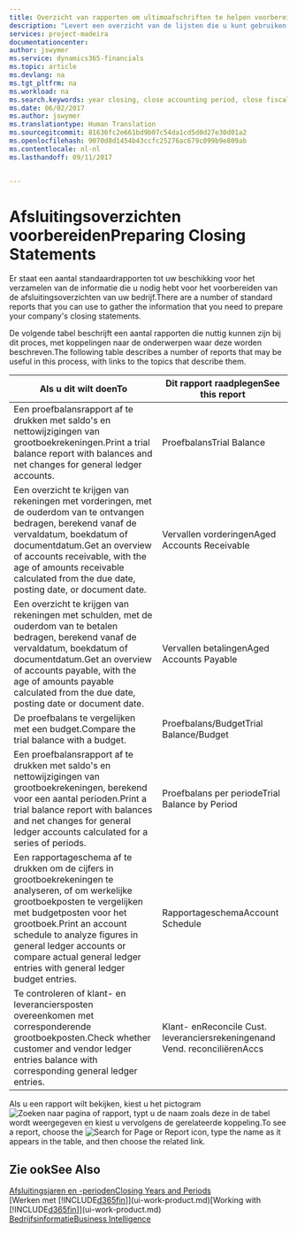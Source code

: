 ```yaml
---
title: Overzicht van rapporten om ultimoafschriften te helpen voorbereiden | Microsoft Docs
description: "Levert een overzicht van de lijsten die u kunt gebruiken om gegevens te verzamelen om de ultimoafschriften van uw bedrijf voor te bereiden wanneer het financiële jaar wordt gesloten."
services: project-madeira
documentationcenter: 
author: jswymer
ms.service: dynamics365-financials
ms.topic: article
ms.devlang: na
ms.tgt_pltfrm: na
ms.workload: na
ms.search.keywords: year closing, close accounting period, close fiscal year, aging, creditor payments, vendor payments, assets, liabilities, equity, analysis, reporting, financial report, business intelligence, BI, Power Bi, KPI
ms.date: 06/02/2017
ms.author: jswymer
ms.translationtype: Human Translation
ms.sourcegitcommit: 81636fc2e661bd9b07c54da1cd5d0d27e30d01a2
ms.openlocfilehash: 9070d8d1454b43ccfc25276ac679c099b9e809ab
ms.contentlocale: nl-nl
ms.lasthandoff: 09/11/2017


---
```

# <a name="preparing-closing-statements"></a><span data-ttu-id="2491d-103">Afsluitingsoverzichten voorbereiden</span><span class="sxs-lookup"><span data-stu-id="2491d-103">Preparing Closing Statements</span></span>
<span data-ttu-id="2491d-104">Er staat een aantal standaardrapporten tot uw beschikking voor het verzamelen van de informatie die u nodig hebt voor het voorbereiden van de afsluitingsoverzichten van uw bedrijf.</span><span class="sxs-lookup"><span data-stu-id="2491d-104">There are a number of standard reports that you can use to gather the information that you need to prepare your company's closing statements.</span></span>

<span data-ttu-id="2491d-105">De volgende tabel beschrijft een aantal rapporten die nuttig kunnen zijn bij dit proces, met koppelingen naar de onderwerpen waar deze worden beschreven.</span><span class="sxs-lookup"><span data-stu-id="2491d-105">The following table describes a number of reports that may be useful in this process, with links to the topics that describe them.</span></span>

| <span data-ttu-id="2491d-106">Als u dit wilt doen</span><span class="sxs-lookup"><span data-stu-id="2491d-106">To</span></span> | <span data-ttu-id="2491d-107">Dit rapport raadplegen</span><span class="sxs-lookup"><span data-stu-id="2491d-107">See this report</span></span> |
| --- | --- |
| <span data-ttu-id="2491d-108">Een proefbalansrapport af te drukken met saldo's en nettowijzigingen van grootboekrekeningen.</span><span class="sxs-lookup"><span data-stu-id="2491d-108">Print a trial balance report with balances and net changes for general ledger accounts.</span></span> |<span data-ttu-id="2491d-109">Proefbalans</span><span class="sxs-lookup"><span data-stu-id="2491d-109">Trial Balance</span></span> |
| <span data-ttu-id="2491d-110">Een overzicht te krijgen van rekeningen met vorderingen, met de ouderdom van te ontvangen bedragen, berekend vanaf de vervaldatum, boekdatum of documentdatum.</span><span class="sxs-lookup"><span data-stu-id="2491d-110">Get an overview of accounts receivable, with the age of amounts receivable calculated from the due date, posting date, or document date.</span></span> |<span data-ttu-id="2491d-111">Vervallen vorderingen</span><span class="sxs-lookup"><span data-stu-id="2491d-111">Aged Accounts Receivable</span></span> |
| <span data-ttu-id="2491d-112">Een overzicht te krijgen van rekeningen met schulden, met de ouderdom van te betalen bedragen, berekend vanaf de vervaldatum, boekdatum of documentdatum.</span><span class="sxs-lookup"><span data-stu-id="2491d-112">Get an overview of accounts payable, with the age of amounts payable calculated from the due date, posting date or document date.</span></span> |<span data-ttu-id="2491d-113">Vervallen betalingen</span><span class="sxs-lookup"><span data-stu-id="2491d-113">Aged Accounts Payable</span></span> |
| <span data-ttu-id="2491d-114">De proefbalans te vergelijken met een budget.</span><span class="sxs-lookup"><span data-stu-id="2491d-114">Compare the trial balance with a budget.</span></span> |<span data-ttu-id="2491d-115">Proefbalans/Budget</span><span class="sxs-lookup"><span data-stu-id="2491d-115">Trial Balance/Budget</span></span> |
| <span data-ttu-id="2491d-116">Een proefbalansrapport af te drukken met saldo's en nettowijzigingen van grootboekrekeningen, berekend voor een aantal perioden.</span><span class="sxs-lookup"><span data-stu-id="2491d-116">Print a trial balance report with balances and net changes for general ledger accounts calculated for a series of periods.</span></span> |<span data-ttu-id="2491d-117">Proefbalans per periode</span><span class="sxs-lookup"><span data-stu-id="2491d-117">Trial Balance by Period</span></span> |
| <span data-ttu-id="2491d-118">Een rapportageschema af te drukken om de cijfers in grootboekrekeningen te analyseren, of om werkelijke grootboekposten te vergelijken met budgetposten voor het grootboek.</span><span class="sxs-lookup"><span data-stu-id="2491d-118">Print an account schedule to analyze figures in general ledger accounts or compare actual general ledger entries with general ledger budget entries.</span></span> |<span data-ttu-id="2491d-119">Rapportageschema</span><span class="sxs-lookup"><span data-stu-id="2491d-119">Account Schedule</span></span> |
| <span data-ttu-id="2491d-120">Te controleren of klant- en leveranciersposten overeenkomen met corresponderende grootboekposten.</span><span class="sxs-lookup"><span data-stu-id="2491d-120">Check whether customer and vendor ledger entries balance with corresponding general ledger entries.</span></span> |<span data-ttu-id="2491d-121">Klant- en</span><span class="sxs-lookup"><span data-stu-id="2491d-121">Reconcile Cust.</span></span> <span data-ttu-id="2491d-122">leveranciersrekeningen</span><span class="sxs-lookup"><span data-stu-id="2491d-122">and Vend.</span></span> <span data-ttu-id="2491d-123">reconciliëren</span><span class="sxs-lookup"><span data-stu-id="2491d-123">Accs</span></span> |

<span data-ttu-id="2491d-124">Als u een rapport wilt bekijken, kiest u het pictogram ![Zoeken naar pagina of rapport](media/ui-search/search_small.png "pictogram Zoeken naar pagina of rapport"), typt u de naam zoals deze in de tabel wordt weergegeven en kiest u vervolgens de gerelateerde koppeling.</span><span class="sxs-lookup"><span data-stu-id="2491d-124">To see a report, choose the ![Search for Page or Report](media/ui-search/search_small.png "Search for Page or Report icon") icon, type the name as it appears in the table, and then choose the related link.</span></span>

## <a name="see-also"></a><span data-ttu-id="2491d-125">Zie ook</span><span class="sxs-lookup"><span data-stu-id="2491d-125">See Also</span></span>
[<span data-ttu-id="2491d-126">Afsluitingsjaren en -perioden</span><span class="sxs-lookup"><span data-stu-id="2491d-126">Closing Years and Periods</span></span>](year-close-years-periods.md)  
<span data-ttu-id="2491d-127">[Werken met [!INCLUDE[d365fin](includes/d365fin_md.md)]](ui-work-product.md)</span><span class="sxs-lookup"><span data-stu-id="2491d-127">[Working with [!INCLUDE[d365fin](includes/d365fin_md.md)]](ui-work-product.md)</span></span>  
[<span data-ttu-id="2491d-128">Bedrijfsinformatie</span><span class="sxs-lookup"><span data-stu-id="2491d-128">Business Intelligence</span></span>](bi.md)

